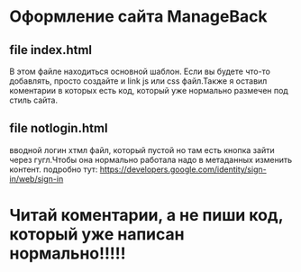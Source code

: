# Оформление сайта ManageBack
 ## file index.html
В этом файле находиться основной шаблон. Если вы будете что-то добавлять, просто создайте и link js или css файл.Также я оставил коментарии в которых есть код, который уже нормально размечен под стиль сайта.
## file notlogin.html
вводной логин хтмл файл, который пустой но там есть кнопка зайти через гугл.Чтобы она нормально работала надо в метаданных изменить контент. подробно тут: https://developers.google.com/identity/sign-in/web/sign-in

# Читай коментарии, а не пиши код, который уже написан нормально!!!!!
